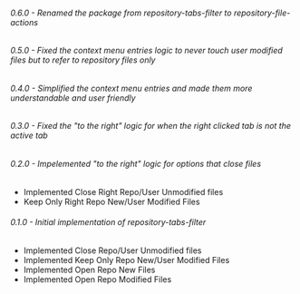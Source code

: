 ###### 0.6.0 - Renamed the package from repository-tabs-filter to repository-file-actions

###### 0.5.0 - Fixed the context menu entries logic to never touch user modified files but to refer to repository files only

###### 0.4.0 - Simplified the context menu entries and made them more understandable and user friendly

###### 0.3.0 - Fixed the "to the right" logic for when the right clicked tab is not the active tab

###### 0.2.0 - Impelemented "to the right" logic for options that close files
* Implemented Close Right Repo/User Unmodified files
* Keep Only Right Repo New/User Modified Files

###### 0.1.0 - Initial implementation of repository-tabs-filter
* Implemented Close Repo/User Unmodified files
* Implemented Keep Only Repo New/User Modified Files
* Implemented Open Repo New Files
* Implemented Open Repo Modified Files
